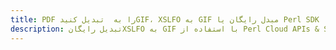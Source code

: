 ---title: PDF را به  تبدیل کنیدGIF، XSLFO به GIF مبدل رایگان یا Perl SDKdescription: تبدیل رایگانXSLFO به GIF با استفاده از Perl Cloud APIs & SDK همچنین اسناد PDF را در Cloud ایجاد، ویرایش و رندر کنید.---